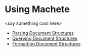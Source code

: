 # Using Machete

&lt;say something cool here&gt;

* [Parsing Document Structures](/using-machete/parsing-document-structures.md)
* [Querying Document Structures](/using-machete/querying-document-structures.md)
* [Formatting Document Structures](/using-machete/formatting-document-structures.md)



